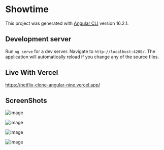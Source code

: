 # Showtime

This project was generated with [Angular CLI](https://github.com/angular/angular-cli) version 16.2.1.

## Development server

Run `ng serve` for a dev server. Navigate to `http://localhost:4200/`. The application will automatically reload if you change any of the source files.

## Live With Vercel 

https://netflix-clone-angular-nine.vercel.app/

## ScreenShots

![image](https://github.com/orucyusa/Netflix-Clone-Angular/assets/72787078/0061d26d-6365-46ac-a12f-38236886c6d3)


![image](https://github.com/orucyusa/Netflix-Clone-Angular/assets/72787078/75a16691-5da8-4969-8385-ba2a90c4f3d0)


![image](https://github.com/orucyusa/Netflix-Clone-Angular/assets/72787078/c268d00f-e349-4356-a81c-16e1c7ca101d)


![image](https://github.com/orucyusa/Netflix-Clone-Angular/assets/72787078/ea9a8c2c-d472-4848-a0bc-3626d348db3f)

